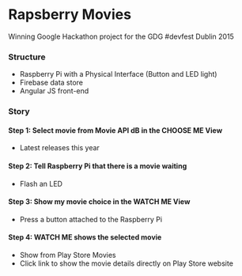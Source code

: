 # Rapsberry Movies
Winning Google Hackathon project for the GDG #devfest Dublin 2015

### Structure
* Raspberry Pi with a Physical Interface (Button and LED light)
* Firebase data store
* Angular JS front-end

### Story 
#### Step 1: Select movie from Movie API dB in the CHOOSE ME View    
 * Latest releases this year    
 
#### Step 2: Tell Raspberry Pi that there is a movie waiting    
 * Flash an LED

#### Step 3: Show my movie choice in the WATCH ME View    
* Press a button attached to the Raspberry Pi

#### Step 4: WATCH ME shows the selected movie    
* Show from Play Store Movies
* Click link to show the movie details directly on Play Store website
